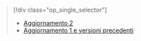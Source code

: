 > [!div class="op_single_selector"]
> * [Aggiornamento 2](../articles/storsimple/storsimple-manage-jobs-u2.md)
> * [Aggiornamento 1 e versioni precedenti](../articles/storsimple/storsimple-manage-jobs.md)
> 
> 

